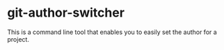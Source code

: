 # git-author-switcher

This is a command line tool that enables you to easily set the author for a project.

